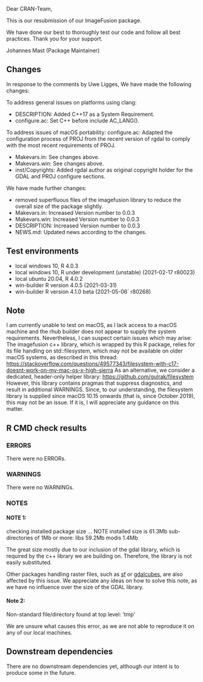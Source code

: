 Dear CRAN-Team,

This is our resubmission of our ImageFusion package. 

We have done our best to thoroughly test our code and follow all best practices.
Thank you for your support.

Johannes Mast (Package Maintainer)

## Changes

In response to the comments by Uwe Ligges, We have made the following changes:

To address general issues on platforms using clang:
* DESCRIPTION: Added C++17 as a System Requirement.
* configure.ac: Set C++ before include AC_LANG().

To address issues of macOS portability:
configure.ac: Adapted the configuration process of PROJ from the recent version 
of rgdal to comply with the most recent requirements of PROJ.
* Makevars.in: See changes above.
* Makevars.win: See changes above.
* inst/Copyrights: Added rgdal author as original copyright holder for the GDAL and PROJ configure sections.

We have made further changes:
* removed superfluous files of the imagefusion library to reduce the overall size of the package slightly.
* Makevars.in: Increased Version number to 0.0.3
* Makevars.win: Increased Version number to 0.0.3
* DESCRIPTION: Increased Version number to 0.0.3
* NEWS.md: Updated news according to the changes.


## Test environments
* local windows 10, R 4.0.3
* local windows 10, R under development (unstable) (2021-02-17 r80023)
* local ubuntu 20.04, R 4.0.2
* win-builder  R version 4.0.5 (2021-03-31)
* win-builder  R version 4.1.0 beta (2021-05-06´ r80268)


## Note
I am currently unable to test on macOS, as I lack access to a macOS machine and the rhub builder does not appear to supply the system requirements. Nevertheless, I can suspect certain issues which may arise:
The imagefusion c++ library, which is wrapped by this R package, relies for its file handling on std::filesystem, which may not be available on older macOS systems, as described in this thread:
https://stackoverflow.com/questions/49577343/filesystem-with-c17-doesnt-work-on-my-mac-os-x-high-sierra
As an alternative, we consider a dedicated, header-only helper library:
https://github.com/gulrak/filesystem
However, this library contains pragmas that suppress diagnostics, and result in additional WARNINGS.
Since, to our understanding, the filesystem library is supplied since macOS 10.15 onwards (that is, since October 2019), this may not be an issue. If it is, I will appreciate any guidance on this matter.

## R CMD check results

### ERRORS

There were no ERRORs.

### WARNINGS

There were no WARNINGs.

### NOTES

#### NOTE 1:
checking installed package size ... NOTE
    installed size is 61.3Mb
    sub-directories of 1Mb or more:
      libs   59.2Mb
      modis   1.4Mb
      
The great size mostly due to our inclusion of the gdal library,
which is required by the c++ library we are building on. 
Therefore, the library is not easily substituted.

Other packages handling raster files,
such as [sf](https://cran.r-project.org/web/packages/sf/index.html) or [gdalcubes](https://cran.r-project.org/web/packages/gdalcubes/index.html),
are also affected by this issue.
We appreciate any ideas on how to solve this note,
as we have no influence over the size of the GDAL library.

#### Note 2:
Non-standard file/directory found at top level:
  'tmp'
  
We are unsure what causes this error, as we are not able to reproduce it on any of our local machines. 

## Downstream dependencies

There are no downstream dependencies yet,
although our intent is to produce some in the future.